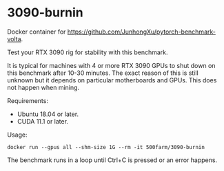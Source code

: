 # 3090-burnin

Docker container for https://github.com/JunhongXu/pytorch-benchmark-volta.

Test your RTX 3090 rig for stability with this benchmark.

It is typical for machines with 4 or more RTX 3090 GPUs to shut down on this benchmark after 10-30 minutes. The exact reason of this is still unknown but it depends on particular motherboards and GPUs. This does not happen when mining.

Requirements:
- Ubuntu 18.04 or later.
- CUDA 11.1 or later.

Usage:
```
docker run --gpus all --shm-size 1G --rm -it 500farm/3090-burnin
```
The benchmark runs in a loop until Ctrl+C is pressed or an error happens.
